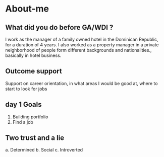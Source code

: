# About-me

## What did you do before GA/WDI ?
I work as the manager of a family owned hotel in the Dominican Republic, for a duration of 4 years.
I also worked as a property manager in a private neighborhood of people form different backgrounds and nationalities., basically in hotel business.

## Outcome support
Support on career orientation, in what areas I would be good at, where to start to look for jobs

## day 1 Goals
1. Building portfolio
2. Find a job

## Two trust and a lie
a. Determined
b. Social
c. Introverted